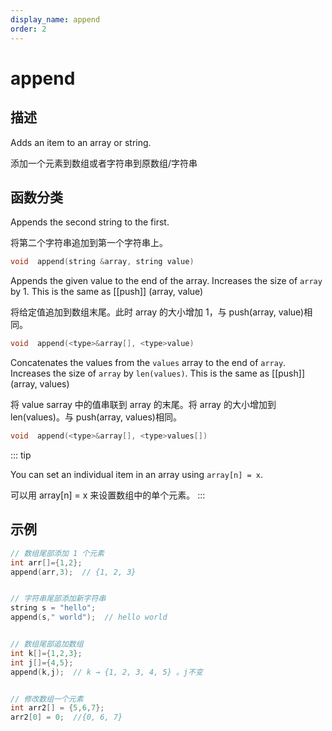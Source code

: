 ```yaml
---
display_name: append
order: 2
---
```


# append

## 描述

Adds an item to an array or string.

添加一个元素到数组或者字符串到原数组/字符串

## 函数分类

Appends the second string to the first.

将第二个字符串追加到第一个字符串上。

```c
void  append(string &array, string value)
```

Appends the given value to the end of the array. Increases the size of `array`
by 1. This is the same as [[push]] (array, value)

将给定值追加到数组末尾。此时 array 的大小增加 1，与 push(array, value)相同。

```c
void  append(<type>&array[], <type>value)
```

Concatenates the values from the `values` array to the end of `array`.
Increases the size of `array` by `len(values)`. This is the same as
[[push]] (array, values)

将 value sarray 中的值串联到 array 的末尾。将 array 的大小增加到 len(values)。与 push(array, values)相同。

```c
void  append(<type>&array[], <type>values[])
```

::: tip

You can set an individual item in an array using `array[n] = x`.

可以用 array[n] = x 来设置数组中的单个元素。
:::

## 示例

```c
// 数组尾部添加 1 个元素
int arr[]={1,2};
append(arr,3);  // {1, 2, 3}


// 字符串尾部添加新字符串
string s = "hello";
append(s," world");  // hello world


// 数组尾部追加数组
int k[]={1,2,3};
int j[]={4,5};
append(k,j);  // k → {1, 2, 3, 4, 5} 。j不变


// 修改数组一个元素
int arr2[] = {5,6,7};
arr2[0] = 0;  //{0, 6, 7}
```
